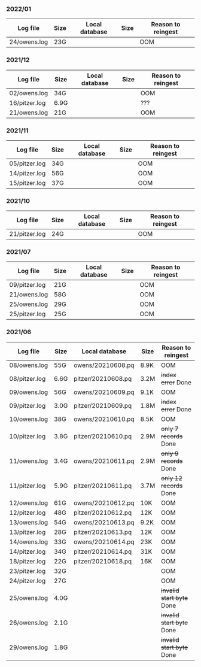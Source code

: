### 2022/01
| Log file | Size | Local database | Size | Reason to reingest |
| -------- | ---- | -------------- | ---- | ------------------ |
| 24/owens.log | 23G | | | OOM | 

### 2021/12
| Log file | Size | Local database | Size | Reason to reingest |
| -------- | ---- | -------------- | ---- | ------------------ |
| 02/owens.log  | 34G | | | OOM | 
| 16/pitzer.log | 6.9G | | | ??? | 
| 21/owens.log | 21G | | | OOM | 


### 2021/11
| Log file | Size | Local database | Size | Reason to reingest |
| -------- | ---- | -------------- | ---- | ------------------ |
| 05/pitzer.log  | 34G | | | OOM | 
| 14/pitzer.log  | 56G | | | OOM | 
| 15/pitzer.log  | 37G | | | OOM | 

### 2021/10
| Log file | Size | Local database | Size | Reason to reingest |
| -------- | ---- | -------------- | ---- | ------------------ |
| 21/pitzer.log  | 24G | | | OOM |

### 2021/07
| Log file | Size | Local database | Size | Reason to reingest |
| -------- | ---- | -------------- | ---- | ------------------ |
| 09/pitzer.log  | 21G | | | OOM | 
| 21/owens.log   | 58G | | | OOM | 
| 25/owens.log   | 29G | | | OOM |
| 25/pitzer.log  | 25G | | | OOM |


### 2021/06
| Log file | Size | Local database | Size | Reason to reingest |
| -------- | ---- | -------------- | ---- | ------------------ |
| 08/owens.log  | 55G 	| owens/20210608.pq  | 8.9K | OOM | 
| 08/pitzer.log | 6.6G  | pitzer/20210608.pq | 3.2M | ~~index error~~ Done |
| 09/owens.log  | 56G   | owens/20210609.pq  | 9.1K | OOM |
| 09/pitzer.log | 3.0G  | pitzer/20210609.pq | 1.8M | ~~index error~~ Done |
| 10/owens.log  | 38G   | owens/20210610.pq  | 8.5K | OOM |
| 10/pitzer.log | 3.8G  | pitzer/20210610.pq | 2.9M | ~~only 7 records~~ Done |
| 11/owens.log  | 3.4G  | owens/20210611.pq  | 2.9M | ~~only 9 records~~ Done |
| 11/pitzer.log | 5.9G  | pitzer/20210611.pq | 3.7M | ~~only 12 records~~ Done |
| 12/owens.log  | 61G   | owens/20210612.pq  | 10K  | OOM |
| 12/pitzer.log | 48G   | pitzer/20210612.pq | 12K  | OOM |
| 13/owens.log  | 54G   | owens/20210613.pq  | 9.2K | OOM |
| 13/pitzer.log | 28G   | pitzer/20210613.pq | 12K  | OOM |
| 14/owens.log  | 33G   | owens/20210614.pq  | 23K  | OOM |
| 14/pitzer.log | 34G   | pitzer/20210614.pq | 31K  | OOM |
| 18/pitzer.log | 22G   | pitzer/20210618.pq | 16K  | OOM |
| 23/pitzer.log | 32G   | | | OOM |
| 24/pitzer.log | 27G   | | | OOM |
| 25/owens.log  | 4.0G  | | | ~~invalid start byte~~ Done |
| 26/owens.log  | 2.1G  | | | ~~invalid start byte~~ Done |
| 29/owens.log  | 1.8G  | | | ~~invalid start byte~~ Done |
